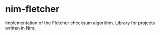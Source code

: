 # nim-fletcher

Implementation of the Fletcher checksum algorithm. Library for projects written in Nim.